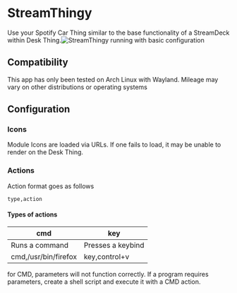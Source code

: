 
# StreamThingy

Use your Spotify Car Thing similar to the base functionality of a StreamDeck within Desk Thing.![StreamThingy running with basic configuration](https://i.imgur.com/vhqGlRI.png)
## Compatibility
This app has only been tested on Arch Linux with Wayland. Mileage may vary on other distributions or operating systems

## Configuration
### Icons
Module Icons are loaded via URLs. If one fails to load, it may be unable to render on the Desk Thing.
### Actions
Action format goes as follows
``` 
type,action
```
#### Types of actions
|cmd  | key |
|--|--|
| Runs a command | Presses a keybind |
|cmd,/usr/bin/firefox |key,control+v|


for CMD, parameters will not function correctly. If a program requires parameters, create a shell script and execute it with a CMD action.

